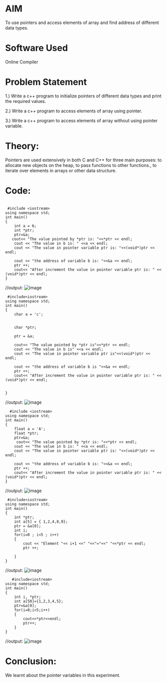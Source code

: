 # AIM
To use pointers and access elements of array and find address of different data types.

# Software Used
Online Compiler

# Problem Statement
1.) Write a c++ program to initialize pointers of different data types and print the required values.

2.) Write a c++ program to access elements of array using pointer.

3.) Write a c++ program to access elements of array without using pointer variable.

# Theory:
Pointers are used extensively in both C and C++ for three main purposes:
to allocate new objects on the heap, to pass functions to other functions.,
to iterate over elements in arrays or other data structure.
 # Code:
~~~ // CODE TO PRINT POINTERS VALUE:(int)

 #include <iostream>
using namespace std;
int main()
{
    int a = 6;
    int *ptr;
    ptr=&a;
   cout<< "The value pointed by *ptr is: "<<*ptr << endl;
    cout << "The value in b is: " <<a << endl;
    cout << "The value in pointer variable ptr is: "<<(void*)ptr << endl;

    cout << "the address of variable b is: "<<&a << endl;
    ptr ++;
    cout<< "After increment the value in pointer variable ptr is: " << (void*)ptr << endl;
}
~~~
 //output:
 ![image](https://github.com/user-attachments/assets/c6f3b8fc-0acc-49a8-9192-20f9c3849585)


~~~// code to print and increment charcters:
 #include<iostream>
using namespace std;
int main()
{
    char a = 'c'; 
    

    char *ptr;

    ptr = &a;

    cout<< "The value pointed by *ptr is"<<*ptr << endl;
    cout << "The value in b is" <<a << endl;
    cout << "The value in pointer variable ptr is"<<(void*)ptr << endl;

    cout << "the address of variable b is "<<&a << endl;
    ptr ++;
    cout<< "After increment the value in pointer variable ptr is: " << (void*)ptr << endl;

    
}
~~~
//output:
![image](https://github.com/user-attachments/assets/09987634-83c4-4783-a417-a1208371a246)

 

~~~// code to print and increment float values:
  #include <iostream>
using namespace std;
int main()
{
    float a = 'A';
    float *ptr;
    ptr=&a;
     cout<< "The value pointed by *ptr is: "<<*ptr << endl;
    cout << "The value in b is: " <<a << endl;
    cout << "The value in pointer variable ptr is: "<<(void*)ptr << endl;

    cout << "the address of variable b is: "<<&a << endl;
    ptr ++;
    cout<< "After increment the value in pointer variable ptr is: " << (void*)ptr << endl;
}
~~~

//output:
![image](https://github.com/user-attachments/assets/d0af46ca-ba5d-4fc6-993f-c849612e3b5e)

  
~~~// access array using pointer:
 #include<iostream>
using namespace std;
int main()
{
    int *ptr;
    int a[5] = { 1,2,4,8,9};
    ptr = &a[0];
    int i;
    for(i=0 ; i<5 ; i++)
    {
        cout << "Element "<< i+1 <<" "<<"="<<" "<<*ptr << endl;
        ptr ++;

    }
}
~~~
//output:
![image](https://github.com/user-attachments/assets/3a7ea3fd-0c83-45a7-81be-1c3e32d75a59)

 
 



~~~//same without using pointer variable:
   #include<iostream>
using namespace std;
int main()
{
    int i, *ptr;
    int a[50]={1,2,3,4,5};
    ptr=&a[0];
    for(i=0;i<5;i++)
    {
        cout<<*ptr<<endl;
        ptr++;
    }
}
~~~
 //output:
 ![image](https://github.com/user-attachments/assets/35a9bed3-ed22-4c4c-9d9c-4c64546a2926)


 # Conclusion:
 We learnt about the pointer variables in this experiment.
